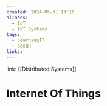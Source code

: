 ```yaml
---
created: 2024-05-31 13:16
aliases:
  - IoT
  - IoT Systems
tags:
  - LearningIT
  - seed🌱
links:
---
```


link: [[Distributed Systems]]

# Internet Of Things

